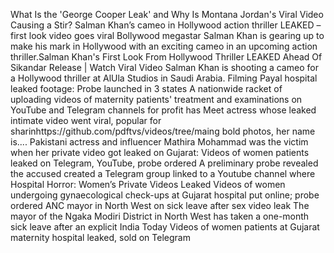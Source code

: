 What Is the 'George Cooper Leak' and Why Is Montana Jordan's Viral Video Causing a Stir?
Salman Khan’s cameo in Hollywood action thriller LEAKED – first look video goes viral
Bollywood megastar Salman Khan is gearing up to make his mark in Hollywood with an exciting cameo in an upcoming action thriller.Salman Khan's First Look From Hollywood Thriller LEAKED Ahead Of Sikandar Release | Watch Viral Video
Salman Khan is shooting a cameo for a Hollywood thriller at AlUla Studios in Saudi Arabia. Filming 
Payal hospital leaked footage: Probe launched in 3 states
A nationwide racket of uploading videos of maternity patients' treatment and examinations on YouTube and Telegram channels for profit has
Meet actress whose leaked intimate video went viral, popular for sharinhttps://github.com/pdftvs/videos/tree/maing bold photos, her name is....
Pakistani actress and influencer Mathira Mohammad was the victim when her private video got leaked on 
Gujarat: Videos of women patients leaked on Telegram, YouTube, probe ordered
A preliminary probe revealed the accused created a Telegram group linked to a Youtube channel where 
Hospital Horror: Women’s Private Videos Leaked
Videos of women undergoing gynaecological check-ups at Gujarat hospital put online; probe ordered
ANC mayor in North West on sick leave after sex video leak
The mayor of the Ngaka Modiri District in North West has taken a one-month sick leave after an explicit 
India Today
Videos of women patients at Gujarat maternity hospital leaked, sold on Telegram
